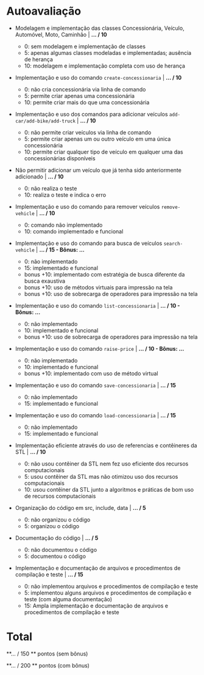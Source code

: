 
# Autoavaliação

- Modelagem e implementação das classes Concessionária, Veículo, Automóvel, Moto, Caminhão | **... / 10**
  - 0: sem modelagem e implementação de classes
  - 5: apenas algumas classes modeladas e implementadas; ausência de herança
  - 10: modelagem e implementação completa com uso de herança
  
- Implementação e uso do comando `create-concessionaria` | **... / 10**
  - 0: não cria concessionária via linha de comando 
  - 5: permite criar apenas uma concessionária
  - 10: permite criar mais do que uma concessionária
  
- Implementação e uso dos comandos para adicionar veículos `add-car/add-bike/add-truck` | **... / 10**
  - 0: não permite criar veículos via linha de comando
  - 5: permite criar apenas um ou outro veículo em uma única concessionária
  - 10: permite criar qualquer tipo de veículo em qualquer uma das concessionárias disponíveis

- Não permitir adicionar um veículo que já tenha sido anteriormente adicionado | **... / 10**
  - 0: não realiza o teste
  - 10: realiza o teste e indica o erro  

- Implementação e uso do comando para remover veículos `remove-vehicle` | **... / 10**
  - 0: comando não implementado
  - 10: comando implementado e funcional

- Implementação e uso do comando para busca de veículos `search-vehicle` | **... / 15 - Bônus: ...**
  - 0: não implementado
  - 15: implementado e funcional
  - bonus +10: implementado com estratégia de busca diferente da busca exaustiva
  - bonus +10: uso de métodos virtuais para impressão na tela
  - bonus +10: uso de sobrecarga de operadores para impressão na tela

- Implementação e uso do comando `list-concessionaria` | **... / 10 - Bônus: ...**
  - 0: não implementado
  - 10: implementado e funcional   
  - bonus +10: uso de sobrecarga de operadores para impressão na tela

- Implementação e uso do comando `raise-price` | **... / 10 - Bônus: ...**
  - 0: não implementado
  - 10: implementado e funcional 
  - bonus +10: implementado com uso de método virtual

- Implementação e uso do comando `save-concessionaria` | **... / 15**
  - 0: não implementado
  - 15: implementado e funcional 

- Implementação e uso do comando `load-concessionaria` | **... / 15**
  - 0: não implementado
  - 15: implementado e funcional  
  
- Implementação eficiente através do uso de referencias e contêineres da STL | **... / 10**
  - 0: não usou contêiner da STL nem fez uso eficiente dos recursos computacionais
  - 5: usou contêiner da STL mas não otimizou uso dos recursos computacionais
  - 10: usou contêiner da STL junto a algoritmos e práticas de bom uso de recursos computacionais
  
- Organização do código em src, include, data | **... / 5**
  - 0: não organizou o código
  - 5: organizou o código 
  
- Documentação do código | **... / 5**
  - 0: não documentou o código
  - 5: documentou o código 
  
- Implementação e documentação de arquivos e procedimentos de compilação e teste | **... / 15**
  - 0: não implementou arquivos e procedimentos de compilação e teste
  - 5: implementou alguns arquivos e procedimentos de compilação e teste (com alguma documentação) 
  - 15: Ampla implementação e documentação de arquivos e procedimentos de compilação e teste
 
 # Total
 
 **... / 150 ** pontos (sem bônus)
 
 **... / 200 ** pontos (com bônus)
